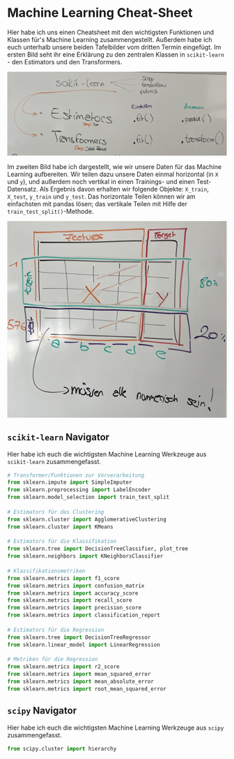 # Machine Learning Cheat-Sheet

Hier habe ich uns einen Cheatsheet mit den wichtigsten Funktionen und Klassen für's Machine Learning zusammengestellt. Außerdem habe ich euch unterhalb unsere beiden Tafelbilder vom dritten Termin eingefügt. Im ersten Bild seht ihr eine Erklärung zu den zentralen Klassen in `scikit-learn` - den Estimators und den Transformers.

![Estimator und Transformer Klassen in scikit-learn](../img/api_reference.JPG)

Im zweiten Bild habe ich dargestellt, wie wir unsere Daten für das Machine Learning aufbereiten. Wir teilen dazu unsere Daten einmal horizontal (in `X` und `y`), und außerdem noch vertikal in einen Trainings- und einen Test-Datensatz. Als Ergebnis davon erhalten wir folgende Objekte: `X_train`, `X_test`, `y_train` und `y_test`. Das horizontale Teilen können wir am einfachsten mit pandas lösen; das vertikale Teilen mit Hilfe der `train_test_split()`-Methode.

![Splitten der Daten im Machine Learning](../img/data_splitting.JPG)

## `scikit-learn` Navigator

Hier habe ich euch die wichtigsten Machine Learning Werkzeuge aus `scikit-learn` zusammengefasst.

```python
# Transformer/Funktionen zur Vorverarbeitung
from sklearn.impute import SimpleImputer
from sklearn.preprocessing import LabelEncoder
from sklearn.model_selection import train_test_split

# Estimators für das Clustering
from sklearn.cluster import AgglomerativeClustering
from sklearn.cluster import KMeans

# Estimators für die Klassifikation
from sklearn.tree import DecisionTreeClassifier, plot_tree
from sklearn.neighbors import KNeighborsClassifier

# Klassifikationsmetriken
from sklearn.metrics import f1_score
from sklearn.metrics import confusion_matrix
from sklearn.metrics import accuracy_score
from sklearn.metrics import recall_score
from sklearn.metrics import precision_score
from sklearn.metrics import classification_report

# Estimators für die Regression
from sklearn.tree import DecisionTreeRegressor
from sklearn.linear_model import LinearRegression

# Metriken für die Regression
from sklearn.metrics import r2_score
from sklearn.metrics import mean_squared_error
from sklearn.metrics import mean_absolute_error
from sklearn.metrics import root_mean_squared_error
```

## `scipy` Navigator

Hier habe ich euch die wichtigsten Machine Learning Werkzeuge aus `scipy` zusammengefasst.

```python
from scipy.cluster import hierarchy
```
